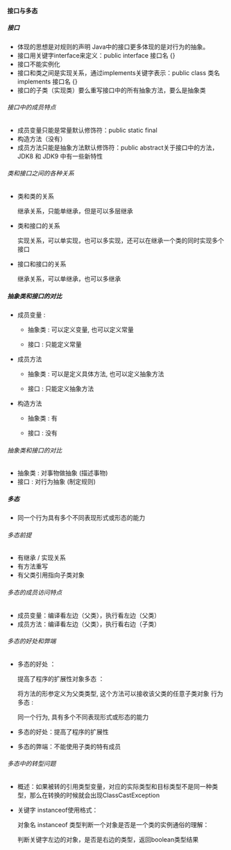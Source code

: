 #### 接口与多态

##### 接口

* 体现的思想是对规则的声明	Java中的接口更多体现的是对行为的抽象。
* 接口用关键字interface来定义：public interface 接口名 {} 
* 接口不能实例化
* 接口和类之间是实现关系，通过implements关键字表示：public class 类名 implements 接口名 {}
* 接口的子类（实现类）要么重写接口中的所有抽象方法，要么是抽象类

###### 接口中的成员特点

+ 成员变量只能是常量默认修饰符：public static final
+ 构造方法（没有）
+ 成员方法只能是抽象方法默认修饰符：public abstract关于接口中的方法，JDK8 和 JDK9 中有一些新特性

###### 类和接口之间的各种关系

- 类和类的关系

  继承关系，只能单继承，但是可以多层继承

- 类和接口的关系

  实现关系，可以单实现，也可以多实现，还可以在继承一个类的同时实现多个接口

- 接口和接口的关系

  继承关系，可以单继承，也可以多继承

##### 抽象类和接口的对比

* 成员变量 :

  * 抽象类 : 可以定义变量, 也可以定义常量

  * 接口 : 只能定义常量 

* 成员方法

  * 抽象类 : 可以是定义具体方法, 也可以定义抽象方法

  * 接口 : 只能定义抽象方法

* 构造方法

  * 抽象类 : 有

  * 接口 : 没有

###### 抽象类和接口的对比

* 抽象类 : 对事物做抽象 (描述事物)
* 接口 : 对行为抽象 (制定规则)



##### 多态

* 同一个行为具有多个不同表现形式或形态的能力

###### 多态前提

* 有继承 / 实现关系
* 有方法重写
* 有父类引用指向子类对象

###### 多态的成员访问特点

* 成员变量：编译看左边（父类），执行看左边（父类）
* 成员方法：编译看左边（父类），执行看右边（子类）

###### 多态的好处和弊端

* 多态的好处 ：

  提高了程序的扩展性对象多态 ：

  将方法的形参定义为父类类型, 这个方法可以接收该父类的任意子类对象 行为多态 :

  同一个行为, 具有多个不同表现形式或形态的能力

* 多态的好处：提高了程序的扩展性

* 多态的弊端：不能使用子类的特有成员

###### 多态中的转型问题

* 概述：如果被转的引用类型变量，对应的实际类型和目标类型不是同一种类型，那么在转换的时候就会出现ClassCastException 

* 关键字 instanceof使用格式：

  对象名 instanceof 类型判断一个对象是否是一个类的实例通俗的理解：

  判断关键字左边的对象，是否是右边的类型，返回boolean类型结果